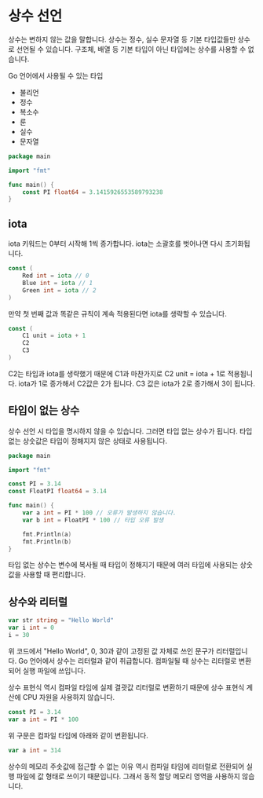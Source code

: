 # 상수 선언
상수는 변하지 않는 값을 말합니다.
상수는 정수, 실수 문자열 등 기본 타입값들만 상수로 선언될 수 있습니다.
구조체, 배열 등 기본 타입이 아닌 타입에는 상수를 사용할 수 없습니다.

Go 언어에서 사용될 수 있는 타입
- 불리언
- 정수
- 복소수
- 룬
- 실수
- 문자열

``` go
package main

import "fmt"

func main() {
    const PI float64 = 3.1415926553589793238
}
```

## iota

iota 키워드는 0부터 시작해 1씩 증가합니다.
iota는 소괄호를 벗어나면 다시 초기화됩니다.

``` go
const (
    Red int = iota // 0
    Blue int = iota // 1
    Green int = iota // 2
)
```

만약 첫 번째 값과 똑같은 규칙이 계속 적용된다면 iota를 생략할 수 있습니다.

``` go
const (
    C1 unit = iota + 1
    C2
    C3    
)
```

C2는 타입과 iota를 생략했기 때문에 C1과 마찬가지로 C2 unit = iota + 1로 적용됩니다.
iota가 1로 증가해서 C2값은 2가 됩니다.
C3 값은 iota가 2로 증가해서 3이 됩니다.

## 타입이 없는 상수

상수 선언 시 타입을 명시하지 않을 수 있습니다.
그러면 타입 없는 상수가 됩니다.
타입 없는 상숫값은 타입이 정해지지 않은 상태로 사용됩니다.

``` go
package main

import "fmt"

const PI = 3.14
const FloatPI float64 = 3.14

func main() {
    var a int = PI * 100 // 오류가 발생하지 않습니다.
    var b int = FloatPI * 100 // 타입 오류 발생

    fmt.Println(a)
    fmt.Println(b)
}
```

타입 없는 상수는 변수에 복사될 때 타입이 정해지기 때문에 여러 타입에 사용되는 상숫값을 사용할 때 편리합니다.

## 상수와 리터럴

``` go
var str string = "Hello World"
var i int = 0
i = 30
```

위 코드에서 "Hello World", 0, 30과 같이 고정된 값 자체로 쓰인 문구가 리터럴입니다.
Go 언어에서 상수는 리터럴과 같이 취급합니다.
컴파일될 때 상수는 리터럴로 변환되어 실행 파일에 쓰입니다.

상수 표현식 역시 컴파일 타임에 실제 결괏값 리터럴로 변환하기 때문에 상수 표현식 계산에 CPU 자원을 사용하지 않습니다.

``` go
const PI = 3.14
var a int = PI * 100
```

위 구문은 컴파일 타임에 아래와 같이 변환됩니다.

``` go
var a int = 314
```

상수의 메모리 주솟값에 접근할 수 없는 이유 역시 컴파일 타임에 리터럴로 전환되어 실행 파일에 값 형태로 쓰이기 때문입니다.
그래서 동적 할당 메모리 영역을 사용하지 않습니다.
